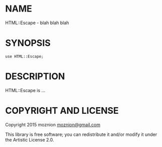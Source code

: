 NAME
====

HTML::Escape - blah blah blah

SYNOPSIS
========

    use HTML::Escape;

DESCRIPTION
===========

HTML::Escape is ...

COPYRIGHT AND LICENSE
=====================

Copyright 2015 moznion <moznion@gmail.com>

This library is free software; you can redistribute it and/or modify it under the Artistic License 2.0.

